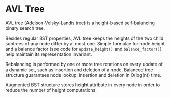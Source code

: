 # AVL Tree

AVL tree (Adelson-Velsky-Landis tree) is a height-based self-balancing binary search
 tree.

Besides regular BST properties, AVL tree keeps the heights of the two child subtrees
 of any node differ by at most one. Simple formulae for node height and a balance
 factor (see code for `update_height()` and `balance_factor()`) help maintain its
 representation invariant.

Rebalancing is performed by one or more tree rotations on every update of a dynamic set,
 such as insertion and deletion of a node. Balanced tree structure guarantees node
 lookup, insertion and deletion in O(log(n)) time.

Augmented BST structure stores height attribute in every node in order to reduce the
 number of height computations.
